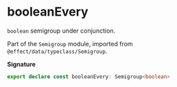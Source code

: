 # booleanEvery

`boolean` semigroup under conjunction.

Part of the `Semigroup` module, imported from `@effect/data/typeclass/Semigroup`.

**Signature**

```ts
export declare const booleanEvery: Semigroup<boolean>
```
